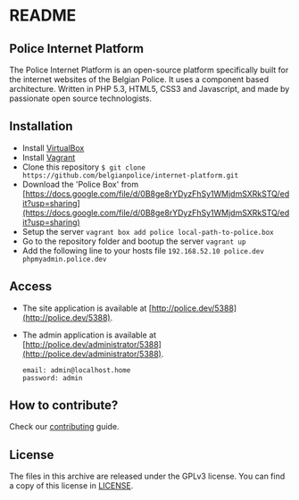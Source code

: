 # README

## Police Internet Platform

The Police Internet Platform is an open-source platform specifically built for the internet websites of the Belgian Police.
It uses a component based architecture. Written in PHP 5.3, HTML5, CSS3 and Javascript, and made by passionate open source technologists.


## Installation

* Install [VirtualBox](http://www.virtualbox.org/)
* Install [Vagrant](http://downloads.vagrantup.com/)
* Clone this repository
    ```$ git clone https://github.com/belgianpolice/internet-platform.git```
* Download the 'Police Box' from [https://docs.google.com/file/d/0B8ge8rYDyzFhSy1WMjdmSXRkSTQ/edit?usp=sharing](https://docs.google.com/file/d/0B8ge8rYDyzFhSy1WMjdmSXRkSTQ/edit?usp=sharing)
* Setup the server
    ```vagrant box add police local-path-to-police.box```
* Go to the repository folder and bootup the server
    ```vagrant up```
* Add the following line to your hosts file
    ```192.168.52.10 police.dev phpmyadmin.police.dev```

## Access

* The site application is available at [http://police.dev/5388](http://police.dev/5388).
* The admin application is available at [http://police.dev/administrator/5388](http://police.dev/administrator/5388).

    ```
    email: admin@localhost.home
    password: admin
    ```

## How to contribute?

Check our [contributing](contributing.md) guide.

## License

The files in this archive are released under the GPLv3 license. You can find a copy of this license in [LICENSE](LICENSE.md).
